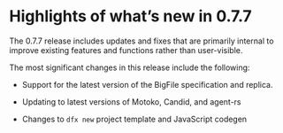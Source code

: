 # Highlights of what’s new in 0.7.7

The 0.7.7 release includes updates and fixes that are primarily internal to improve existing features and functions rather than user-visible.

The most significant changes in this release include the following:

-   Support for the latest version of the BigFile specification and replica.

-   Updating to latest versions of Motoko, Candid, and agent-rs

-   Changes to `dfx new` project template and JavaScript codegen
